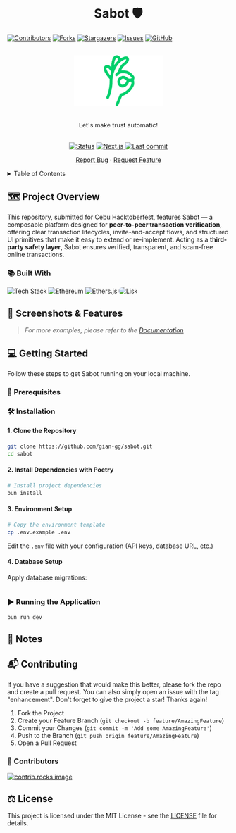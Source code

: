 <h1 align="center">Sabot 🛡️</h1>
<a id="readme-top"></a>

[![Contributors][contributors-shield]][contributors-url]
[![Forks][forks-shield]][forks-url]
[![Stargazers][stars-shield]][stars-url]
[![Issues][issues-shield]][issues-url]
[![GitHub](https://img.shields.io/github/license/gian-gg/sabot?style=for-the-badge)](https://github.com/gian-gg/sabot/blob/main/LICENSE)

<!-- PROJECT LOGO -->
<div align="center">
  <br />
  <a href="https://github.com/gian-gg/sabot">
    <img src="public/logo2-dark.svg" alt="Sabot logo" width="40%" height="35%">
  </a>
  <br />
  <p align="center">
    <br />
    Let's make trust automatic!
    <br />
    <br />
    <p align="center">
      <a href="#"><img alt="Status" src="https://img.shields.io/badge/status-Beta-yellow?style=flat&color=yellow" /></a>
<a href="https://nextjs.org/">
  <img alt="Next.js" src="https://img.shields.io/badge/Next.js-15.5.4-2B2B2B?logo=nextdotjs&logoColor=white&style=flat" />
</a>
      <a href="https://github.com/gian-gg/sabot/commits/main"><img alt="Last commit" src="https://proxy.cyb3rko.de/shields/github/last-commit/gian-gg/sabot?color=coral&logo=git&logoColor=white"/</a>
    </p>
    <a href="https://github.com/gian-gg/sabot/issues/new?labels=bug&template=bug-report---.md">Report Bug</a>
    &middot;
    <a href="https://github.com/gian-gg/sabot/issues/new?labels=enhancement&template=feature-request---.md">Request Feature</a>
  </p>
</div>

<!-- TABLE OF CONTENTS -->
<details>
  <summary>Table of Contents</summary>
  <ol>
    <li>
      <a href="#%EF%B8%8F-project-overview">🗺️ Project Overview</a>
      <ul>
        <li><a href="#-built-with">📚 Built With</a></li>
      </ul>
    </li>
    <li><a href="#-screenshots--features">📱 Screenshots</a></li>
    <li>
      <a href="#-getting-started">💻 Getting Started</a>
      <ul>
        <li><a href="#-prerequisites">🔧 Prerequisites</a></li>
        <li><a href="#%EF%B8%8F-installation">🛠️ Installation</a></li>
        <li><a href="#%EF%B8%8F-running-the-application">▶️ Running</a></li>
      </ul>
    </li>
    <li><a href="#-notes">📝 Notes</a></li>
    <li><a href="#-contributing">📬 Contributing</a></li>
    <li><a href="#%EF%B8%8F-license">⚖️ License</a></li>
  </ol>
</details>

<!-- PROJECT OVERVIEW -->

## 🗺️ Project Overview

This repository, submitted for Cebu Hacktoberfest, features Sabot — a composable platform designed for **peer-to-peer transaction verification**, offering clear transaction lifecycles, invite-and-accept flows, and structured UI primitives that make it easy to extend or re-implement. Acting as a **third-party safety layer**, Sabot ensures verified, transparent, and scam-free online transactions.

### 📚 Built With

<p align="left">
  <!-- Syvixor icons -->
  <img src="https://skills.syvixor.com/api/icons?i=googlegemini,nextjs,typescript,supabase,tailwindcss,shadcnui,zustand" height="40" alt="Tech Stack" />
  <img src="https://upload.wikimedia.org/wikipedia/commons/7/70/Ethereum_logo.svg" height="40" width="40" alt="Ethereum" />
  <img src="https://cdn.jsdelivr.net/gh/devicons/devicon/icons/javascript/javascript-original.svg" height="40" width="40" alt="Ethers.js" />
  <img src="https://coin-images.coingecko.com/coins/images/385/large/Lisk_logo.png?1722338450" height="40" width="40" alt="Lisk" style="border-radius:8px;"  />
</p>

<!-- SCREENSHOTS -->

## 📱 Screenshots & Features

> _For more examples, please refer to the [Documentation](https://www.canva.com/design/DAG1XQBRczA/I1Ty55pcAZTr-qltGVJwlg/edit?utm_content=DAG1XQBRczA&utm_campaign=designshare&utm_medium=link2&utm_source=sharebutton)_

<div align="center">

</div>

<!-- GETTING STARTED -->

## 💻 Getting Started

Follow these steps to get Sabot running on your local machine.

### 🔧 Prerequisites

### 🛠️ Installation

#### 1. Clone the Repository

```sh
git clone https://github.com/gian-gg/sabot.git
cd sabot
```

#### 2. Install Dependencies with Poetry

```sh
# Install project dependencies
bun install
```

#### 3. Environment Setup

```bash
# Copy the environment template
cp .env.example .env
```

Edit the `.env` file with your configuration (API keys, database URL, etc.)

#### 4. Database Setup

Apply database migrations:

```sh

```

### ▶️ Running the Application

```sh
bun run dev
```

## 📝 Notes

<!-- CONTRIBUTING -->

## 📬 Contributing

If you have a suggestion that would make this better, please fork the repo and create a pull request. You can also simply open an issue with the tag "enhancement".
Don't forget to give the project a star! Thanks again!

1. Fork the Project
2. Create your Feature Branch (`git checkout -b feature/AmazingFeature`)
3. Commit your Changes (`git commit -m 'Add some AmazingFeature'`)
4. Push to the Branch (`git push origin feature/AmazingFeature`)
5. Open a Pull Request

### 📢 Contributors

<a href="https://github.com/gian-gg/sabot/graphs/contributors">
  <img src="https://contrib.rocks/image?repo=gian-gg/sabot" alt="contrib.rocks image" />
</a>

<!-- LICENSE -->

## ⚖️ License

This project is licensed under the MIT License - see the [LICENSE](LICENSE) file for details.

<!-- MARKDOWN LINKS & IMAGES -->
<!-- https://www.markdownguide.org/basic-syntax/#reference-style-links -->

[contributors-shield]: https://img.shields.io/github/contributors/gian-gg/sabot.svg?style=for-the-badge
[contributors-url]: https://github.com/gian-gg/sabot/graphs/contributors
[forks-shield]: https://img.shields.io/github/forks/gian-gg/sabot.svg?style=for-the-badge
[forks-url]: https://github.com/gian-gg/sabot/network/members
[stars-shield]: https://img.shields.io/github/stars/gian-gg/sabot.svg?style=for-the-badge
[stars-url]: https://github.com/gian-gg/sabot/stargazers
[issues-shield]: https://img.shields.io/github/issues/gian-gg/sabot.svg?style=for-the-badge
[issues-url]: https://github.com/gian-gg/sabot/issues
